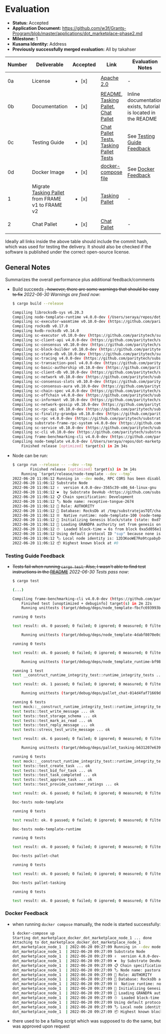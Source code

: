 # Evaluation

- **Status:** Accepted
- **Application Document:** https://github.com/w3f/Grants-Program/blob/master/applications/dot_marketplace-phase2.md
- **Milestone:** 1
- **Kusama Identity:** Address
- **Previously successfully merged evaluation:** All by takahser

| Number | Deliverable | Accepted | Link | Evaluation Notes |
| ------ | ----------- | -------- | ---- |----------------- |
| 0a | License | <ul><li>[x] </li></ul> | [Apache 2.0](https://github.com/WowLabz/tasking_backend/blob/90c698ae1c3774459374901cb78aeed66ffb0fd8/LICENSE) | - |
| 0b | Documentation | <ul><li>[x] </li></ul> | [README](https://github.com/WowLabz/dot-marketplace-v2/blob/3565c39e44c662c5c2335eb39d63e034bbf4385b/README.md), [Tasking Pallet](https://github.com/WowLabz/dot-marketplace-v2/blob/3565c39e44c662c5c2335eb39d63e034bbf4385b/pallets/pallet-tasking/src/lib.rs), [Chat Pallet](https://github.com/WowLabz/dot-marketplace-v2/blob/3565c39e44c662c5c2335eb39d63e034bbf4385b/pallets/pallet-chat/src/lib.rs) | Inline documentation exists, tutorial is located in the README |
| 0c | Testing Guide | <ul><li>[x] </li></ul> | [Chat Pallet Tests](https://github.com/WowLabz/dot-marketplace-v2/blob/3565c39e44c662c5c2335eb39d63e034bbf4385b/pallets/pallet-chat/src/tests.rs), [Tasking Pallet Tests](https://github.com/WowLabz/dot-marketplace-v2/blob/3565c39e44c662c5c2335eb39d63e034bbf4385b/pallets/pallet-tasking/src/tests.rs) | See [Testing Guide Feedback](#testing-guide-feedback) |
| 0d | Docker Image | <ul><li>[x] </li></ul> | [docker-compose file](https://github.com/WowLabz/dot-marketplace-v2/blob/3565c39e44c662c5c2335eb39d63e034bbf4385b/docker-compose.yml) | See [Docker Feedback](#docker-feedback) |
| 1 | Migrate [Tasking Pallet](https://github.com/WowLabz/tasking_backend/blob/11ff1dfe620016d2943adc7b7a0ba60f2d6413cd/pallets/pallet-tasking/src/lib.rs) from FRAME v1 to FRAME v2 | <ul><li>[x] </li></ul> | [Tasking Pallet](https://github.com/WowLabz/dot-marketplace-v2/tree/3565c39e44c662c5c2335eb39d63e034bbf4385b/pallets/pallet-tasking/src) | - |
| 2 | Chat Pallet | <ul><li>[x] </li></ul> | [Chat Pallet](https://github.com/WowLabz/dot-marketplace-v2/tree/3565c39e44c662c5c2335eb39d63e034bbf4385b/pallets/pallet-chat/src) | - |

Ideally all links inside the above table should include the commit hash,
which was used for testing the delivery. It should also be checked if the software is published under the correct open-source license.

## General Notes

Summarizes the overall performance plus additional feedback/comments

- Build succeeds ~~, however, there are some warnings that should be easy to fix~~ _2022-06-30 Warnings are fixed now_:

    ```bash
    $ cargo build --release

    Compiling librocksdb-sys v6.20.3
    Compiling node-template-runtime v4.0.0-dev (/Users/seraya/repos/dot-marketplace-v2/runtime)
    Compiling sc-executor-wasmtime v0.10.0-dev (https://github.com/paritytech/substrate.git?tag=monthly-2021-12#b6c1c1bc)
    Compiling rocksdb v0.17.0
    Compiling kvdb-rocksdb v0.14.0
    Compiling sc-executor v0.10.0-dev (https://github.com/paritytech/substrate.git?tag=monthly-2021-12#b6c1c1bc)
    Compiling sc-client-api v4.0.0-dev (https://github.com/paritytech/substrate.git?tag=monthly-2021-12#b6c1c1bc)
    Compiling sc-consensus v0.10.0-dev (https://github.com/paritytech/substrate.git?tag=monthly-2021-12#b6c1c1bc)
    Compiling sc-block-builder v0.10.0-dev (https://github.com/paritytech/substrate.git?tag=monthly-2021-12#b6c1c1bc)
    Compiling sc-state-db v0.10.0-dev (https://github.com/paritytech/substrate.git?tag=monthly-2021-12#b6c1c1bc)
    Compiling sc-tracing v4.0.0-dev (https://github.com/paritytech/substrate.git?tag=monthly-2021-12#b6c1c1bc)
    Compiling sc-transaction-pool v4.0.0-dev (https://github.com/paritytech/substrate.git?tag=monthly-2021-12#b6c1c1bc)
    Compiling sc-basic-authorship v0.10.0-dev (https://github.com/paritytech/substrate.git?tag=monthly-2021-12#b6c1c1bc)
    Compiling sc-client-db v0.10.0-dev (https://github.com/paritytech/substrate.git?tag=monthly-2021-12#b6c1c1bc)
    Compiling sc-network v0.10.0-dev (https://github.com/paritytech/substrate.git?tag=monthly-2021-12#b6c1c1bc)
    Compiling sc-consensus-slots v0.10.0-dev (https://github.com/paritytech/substrate.git?tag=monthly-2021-12#b6c1c1bc)
    Compiling sc-consensus-aura v0.10.0-dev (https://github.com/paritytech/substrate.git?tag=monthly-2021-12#b6c1c1bc)
    Compiling sc-chain-spec v4.0.0-dev (https://github.com/paritytech/substrate.git?tag=monthly-2021-12#b6c1c1bc)
    Compiling sc-offchain v4.0.0-dev (https://github.com/paritytech/substrate.git?tag=monthly-2021-12#b6c1c1bc)
    Compiling sc-informant v0.10.0-dev (https://github.com/paritytech/substrate.git?tag=monthly-2021-12#b6c1c1bc)
    Compiling sc-network-gossip v0.10.0-dev (https://github.com/paritytech/substrate.git?tag=monthly-2021-12#b6c1c1bc)
    Compiling sc-rpc-api v0.10.0-dev (https://github.com/paritytech/substrate.git?tag=monthly-2021-12#b6c1c1bc)
    Compiling sc-finality-grandpa v0.10.0-dev (https://github.com/paritytech/substrate.git?tag=monthly-2021-12#b6c1c1bc)
    Compiling sc-rpc v4.0.0-dev (https://github.com/paritytech/substrate.git?tag=monthly-2021-12#b6c1c1bc)
    Compiling substrate-frame-rpc-system v4.0.0-dev (https://github.com/paritytech/substrate.git?tag=monthly-2021-12#b6c1c1bc)
    Compiling sc-service v0.10.0-dev (https://github.com/paritytech/substrate.git?tag=monthly-2021-12#b6c1c1bc)
    Compiling sc-cli v0.10.0-dev (https://github.com/paritytech/substrate.git?tag=monthly-2021-12#b6c1c1bc)
    Compiling frame-benchmarking-cli v4.0.0-dev (https://github.com/paritytech/substrate.git?tag=monthly-2021-12#b6c1c1bc)
    Compiling node-template v4.0.0-dev (/Users/seraya/repos/dot-marketplace-v2/node)
        Finished release [optimized] target(s) in 2m 34s
    ```

- Node can be run:

    ```bash
    $ cargo run --release -- --dev --tmp
            Finished release [optimized] target(s) in 3m 14s
        Running `target/release/node-template --dev --tmp`
    2022-06-20 11:06:12 Running in --dev mode, RPC CORS has been disabled.    
    2022-06-20 11:06:12 Substrate Node    
    2022-06-20 11:06:12 ✌️  version 4.0.0-dev-3565c39-x86_64-linux-gnu    
    2022-06-20 11:06:12 ❤️  by Substrate DevHub <https://github.com/substrate-developer-hub>, 2017-2022    
    2022-06-20 11:06:12 📋 Chain specification: Development    
    2022-06-20 11:06:12 🏷 Node name: receptive-tongue-2674    
    2022-06-20 11:06:12 👤 Role: AUTHORITY    
    2022-06-20 11:06:12 💾 Database: RocksDb at /tmp/substratejasTQT/chains/dev/db/full    
    2022-06-20 11:06:12 ⛓  Native runtime: node-template-100 (node-template-1.tx1.au1)    
    2022-06-20 11:06:12 🔨 Initializing Genesis block/state (state: 0xd786…d5b8, header-hash: 0xa5d0…11e6)    
    2022-06-20 11:06:12 👴 Loading GRANDPA authority set from genesis on what appears to be first startup.    
    2022-06-20 11:06:12 ⏱  Loaded block-time = 6s from block 0xa5d056e1cc528e8fd954e44efe747306e88d6d164aaa1091ce1856be8d2d11e6    
    2022-06-20 11:06:12 Using default protocol ID "sup" because none is configured in the chain specs    
    2022-06-20 11:06:12 🏷 Local node identity is: 12D3KooWE7Ro9tcpabyDcN8CUHy4LaxEMfZCb8SSZjuMo1RWszwY    
    2022-06-20 11:06:12 📦 Highest known block at #0    
    ```





### Testing Guide Feedback

- ~~Tests fail when running `cargo test`. Also, I wasn't able to find test instructions in the [README](https://github.com/WowLabz/dot-marketplace-v2/blob/3565c39e44c662c5c2335eb39d63e034bbf4385b/README.md)~~ _2022-06-30 Tests pass now_:

    ```bash
    $ cargo test
    
    (...)

    Compiling frame-benchmarking-cli v4.0.0-dev (https://github.com/paritytech/substrate.git?tag=monthly-2021-12#b6c1c1bc)
        Finished test [unoptimized + debuginfo] target(s) in 2m 22s
        Running unittests (target/debug/deps/node_template-fbcfc693993ba826)

    running 0 tests

    test result: ok. 0 passed; 0 failed; 0 ignored; 0 measured; 0 filtered out; finished in 0.00s

        Running unittests (target/debug/deps/node_template-4dabf8070e0c7760)

    running 0 tests

    test result: ok. 0 passed; 0 failed; 0 ignored; 0 measured; 0 filtered out; finished in 0.00s

        Running unittests (target/debug/deps/node_template_runtime-bf987555e9a50bdd)

    running 1 test
    test __construct_runtime_integrity_test::runtime_integrity_tests ... ok

    test result: ok. 1 passed; 0 failed; 0 ignored; 0 measured; 0 filtered out; finished in 0.00s

        Running unittests (target/debug/deps/pallet_chat-014d4faf71669d2d)

    running 6 tests
    test mock::__construct_runtime_integrity_test::runtime_integrity_tests ... ok
    test tests::test_write_message ... ok
    test tests::test_storage_schema ... ok
    test tests::test_mark_as_read ... ok
    test tests::test_reply_message ... ok
    test tests::stress_test_write_message ... ok

    test result: ok. 6 passed; 0 failed; 0 ignored; 0 measured; 0 filtered out; finished in 45.78s

        Running unittests (target/debug/deps/pallet_tasking-b631207e639127c2)

    running 6 tests
    test mock::__construct_runtime_integrity_test::runtime_integrity_tests ... ok
    test tests::test_create_task ... ok
    test tests::test_bid_for_task ... ok
    test tests::test_task_completed ... ok
    test tests::test_approve_task ... ok
    test tests::test_provide_customer_ratings ... ok

    test result: ok. 6 passed; 0 failed; 0 ignored; 0 measured; 0 filtered out; finished in 0.01s

    Doc-tests node-template

    running 0 tests

    test result: ok. 0 passed; 0 failed; 0 ignored; 0 measured; 0 filtered out; finished in 0.00s

    Doc-tests node-template-runtime

    running 0 tests

    test result: ok. 0 passed; 0 failed; 0 ignored; 0 measured; 0 filtered out; finished in 0.00s

    Doc-tests pallet-chat

    running 0 tests

    test result: ok. 0 passed; 0 failed; 0 ignored; 0 measured; 0 filtered out; finished in 0.00s

    Doc-tests pallet-tasking

    running 0 tests

    test result: ok. 0 passed; 0 failed; 0 ignored; 0 measured; 0 filtered out; finished in 0.00s
    ```

### Docker Feedback

- when running `docker compose` manually, the node is started successfully:

    ```bash
    $ docker-compose up
    Starting dot_marketplace_docker_dot_marketplace_node_1 ... done
    Attaching to dot_marketplace_docker_dot_marketplace_node_1
    dot_marketplace_node_1  | 2022-06-20 09:27:09 Running in --dev mode, RPC CORS has been disabled.    
    dot_marketplace_node_1  | 2022-06-20 09:27:09 Substrate Node    
    dot_marketplace_node_1  | 2022-06-20 09:27:09 ✌️  version 4.0.0-dev-3565c39-x86_64-linux-gnu    
    dot_marketplace_node_1  | 2022-06-20 09:27:09 ❤️  by Substrate DevHub <https://github.com/substrate-developer-hub>, 2017-2022    
    dot_marketplace_node_1  | 2022-06-20 09:27:09 📋 Chain specification: Development    
    dot_marketplace_node_1  | 2022-06-20 09:27:09 🏷 Node name: pastoral-rabbit-6561    
    dot_marketplace_node_1  | 2022-06-20 09:27:09 👤 Role: AUTHORITY    
    dot_marketplace_node_1  | 2022-06-20 09:27:09 💾 Database: RocksDb at /tmp/substrateub0G8y/chains/dev/db/full    
    dot_marketplace_node_1  | 2022-06-20 09:27:09 ⛓  Native runtime: node-template-100 (node-template-1.tx1.au1)    
    dot_marketplace_node_1  | 2022-06-20 09:27:09 🔨 Initializing Genesis block/state (state: 0x0808…6838, header-hash: 0xc5dc…0351)    
    dot_marketplace_node_1  | 2022-06-20 09:27:09 👴 Loading GRANDPA authority set from genesis on what appears to be first startup.    
    dot_marketplace_node_1  | 2022-06-20 09:27:09 ⏱  Loaded block-time = 6s from block 0xc5dc6db6ddf9f580542aef20a6f47628d949856b879b44916a9b551276f20351    
    dot_marketplace_node_1  | 2022-06-20 09:27:09 Using default protocol ID "sup" because none is configured in the chain specs    
    dot_marketplace_node_1  | 2022-06-20 09:27:09 🏷 Local node identity is: 12D3KooWEec92wydxGNWyhLzMgJrKpEQBb3D97xS9Qudgvm22Lbp    
    dot_marketplace_node_1  | 2022-06-20 09:27:09 📦 Highest known block at #0    
    ```
- there used to be a failing script which was supposed to do the same, but was approved upon request